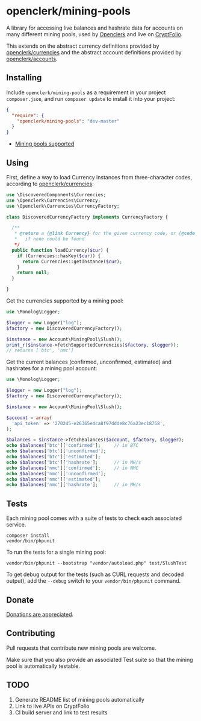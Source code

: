 openclerk/mining-pools
======================

A library for accessing live balances and hashrate data for accounts on many different mining pools,
used by [Openclerk](http://openclerk.org) and live on [CryptFolio](https://cryptfolio.com).

This extends on the abstract currency definitions provided by
[openclerk/currencies](https://github.com/openclerk/currencies)
and the abstract account definitions provided by
[openclerk/accounts](https://github.com/openclerk/accounts).

## Installing

Include `openclerk/mining-pools` as a requirement in your project `composer.json`,
and run `composer update` to install it into your project:

```json
{
  "require": {
    "openclerk/mining-pools": "dev-master"
  }
}
```

* [Mining pools supported](https://github.com/openclerk/mining-pools/tree/master/src)

## Using

First, define a way to load Currency instances from three-character codes, according to [openclerk/currencies](https://github.com/openclerk/currencies):

```php
use \DiscoveredComponents\Currencies;
use \Openclerk\Currencies\Currency;
use \Openclerk\Currencies\CurrencyFactory;

class DiscoveredCurrencyFactory implements CurrencyFactory {

  /**
   * @return a {@link Currency} for the given currency code, or {@code null}
   *   if none could be found
   */
  public function loadCurrency($cur) {
    if (Currencies::hasKey($cur)) {
      return Currencies::getInstance($cur);
    }
    return null;
  }

}
```

Get the currencies supported by a mining pool:

```php
use \Monolog\Logger;

$logger = new Logger("log");
$factory = new DiscoveredCurrencyFactory();

$instance = new Account\MiningPool\Slush();
print_r($instance->fetchSupportedCurrencies($factory, $logger));
// returns ['btc', 'nmc']
```

Get the current balances (confirmed, unconfirmed, estimated) and hashrates for a mining pool account:

```php
use \Monolog\Logger;

$logger = new Logger("log");
$factory = new DiscoveredCurrencyFactory();

$instance = new Account\MiningPool\Slush();

$account = array(
  'api_token' => '270245-e26365e4ca8f97ddde8c76a23ec18758',
);

$balances = $instance->fetchBalances($account, $factory, $logger);
echo $balances['btc']['confirmed'];     // in BTC
echo $balances['btc']['unconfirmed'];
echo $balances['btc']['estimated'];
echo $balances['btc']['hashrate'];      // in MH/s
echo $balances['nmc']['confirmed'];     // in NMC
echo $balances['nmc']['unconfirmed'];
echo $balances['nmc']['estimated'];
echo $balances['nmc']['hashrate'];      // in MH/s
```

## Tests

Each mining pool comes with a suite of tests to check each associated service.

```
composer install
vendor/bin/phpunit
```

To run the tests for a single mining pool:

```
vendor/bin/phpunit --bootstrap "vendor/autoload.php" test/SlushTest
```

To get debug output for the tests (such as CURL requests and decoded output),
add the `--debug` switch to your `vendor/bin/phpunit` command.

## Donate

[Donations are appreciated](https://code.google.com/p/openclerk/wiki/Donating).

## Contributing

Pull requests that contribute new mining pools are welcome.

Make sure that you also provide an associated Test suite so that the mining pool is automatically testable.

## TODO

1. Generate README list of mining pools automatically
1. Link to live APIs on CryptFolio
1. CI build server and link to test results
